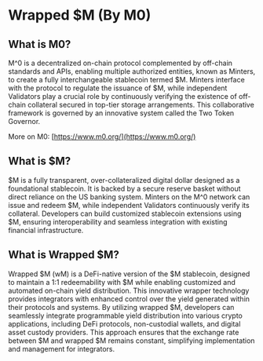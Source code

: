 # Wrapped $M (By M0)

## What is M0? <a href="#what-is-m0" id="what-is-m0"></a>

M^0 is a decentralized on-chain protocol complemented by off-chain standards and APIs, enabling multiple authorized entities, known as Minters, to create a fully interchangeable stablecoin termed $M. Minters interface with the protocol to regulate the issuance of $M, while independent Validators play a crucial role by continuously verifying the existence of off-chain collateral secured in top-tier storage arrangements. This collaborative framework is governed by an innovative system called the Two Token Governor.

More on M0: [https://www.m0.org/](https://www.m0.org/)

## What is $M? <a href="#what-is-m" id="what-is-m"></a>

$M is a fully transparent, over-collateralized digital dollar designed as a foundational stablecoin. It is backed by a secure reserve basket without direct reliance on the US banking system. Minters on the M^0 network can issue and redeem $M, while independent Validators continuously verify its collateral. Developers can build customized stablecoin extensions using $M, ensuring interoperability and seamless integration with existing financial infrastructure.



## What is Wrapped $M? <a href="#what-is-m" id="what-is-m"></a>

Wrapped $M (wM) is a DeFi-native version of the $M stablecoin, designed to maintain a 1:1 redeemability with $M while enabling customized and automated on-chain yield distribution. This innovative wrapper technology provides integrators with enhanced control over the yield generated within their protocols and systems. By utilizing wrapped $M, developers can seamlessly integrate programmable yield distribution into various crypto applications, including DeFi protocols, non-custodial wallets, and digital asset custody providers. This approach ensures that the exchange rate between $M and wrapped $M remains constant, simplifying implementation and management for integrators.

